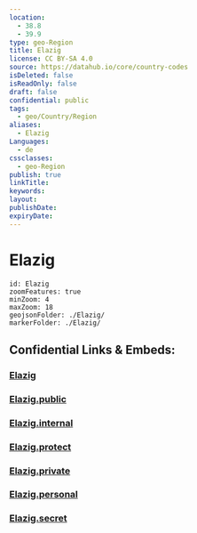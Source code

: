```yaml
---
location:
  - 38.8
  - 39.9
type: geo-Region
title: Elazig
license: CC BY-SA 4.0
source: https://datahub.io/core/country-codes
isDeleted: false
isReadOnly: false
draft: false
confidential: public
tags:
  - geo/Country/Region
aliases:
  - Elazig
Languages:
  - de
cssclasses:
  - geo-Region
publish: true
linkTitle:
keywords:
layout:
publishDate:
expiryDate:
---
```


# Elazig

```leaflet
id: Elazig
zoomFeatures: true 
minZoom: 4 
maxZoom: 18
geojsonFolder: ./Elazig/
markerFolder: ./Elazig/
```


## Confidential Links & Embeds: 

### [Elazig](/_Standards/Earth/Continent/Europe/Europe~East/Turkey/Provinces~Turkey/Elazig.md) 

### [Elazig.public](/_public/Earth/Continent/Europe/Europe~East/Turkey/Provinces~Turkey/Elazig.public.md) 

### [Elazig.internal](/_internal/Earth/Continent/Europe/Europe~East/Turkey/Provinces~Turkey/Elazig.internal.md) 

### [Elazig.protect](/_protect/Earth/Continent/Europe/Europe~East/Turkey/Provinces~Turkey/Elazig.protect.md) 

### [Elazig.private](/_private/Earth/Continent/Europe/Europe~East/Turkey/Provinces~Turkey/Elazig.private.md) 

### [Elazig.personal](/_personal/Earth/Continent/Europe/Europe~East/Turkey/Provinces~Turkey/Elazig.personal.md) 

### [Elazig.secret](/_secret/Earth/Continent/Europe/Europe~East/Turkey/Provinces~Turkey/Elazig.secret.md)

